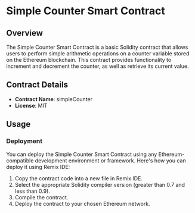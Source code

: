 # Simple Counter Smart Contract

## Overview


The Simple Counter Smart Contract is a basic Solidity contract that allows users to perform simple arithmetic operations on a counter variable stored on the Ethereum blockchain. This contract provides functionality to increment and decrement the counter, as well as retrieve its current value.

## Contract Details

- **Contract Name**: simpleCounter
- **License**: MIT

## Usage

### Deployment

You can deploy the Simple Counter Smart Contract using any Ethereum-compatible development environment or framework. Here's how you can deploy it using Remix IDE:

1. Copy the contract code into a new file in Remix IDE.
2. Select the appropriate Solidity compiler version (greater than 0.7 and less than 0.9).
3. Compile the contract.
4. Deploy the contract to your chosen Ethereum network.
